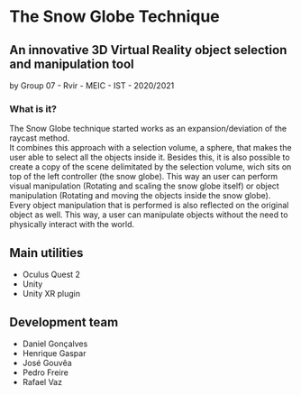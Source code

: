 # The Snow Globe Technique
## An innovative 3D Virtual Reality object selection and manipulation tool
by Group 07 - Rvir - MEIC - IST - 2020/2021 

### What is it?
The Snow Globe technique started works as an expansion/deviation of the raycast method.  
It combines this approach with a selection volume, a sphere, that makes the user able to select all the objects inside it.
Besides this, it is also possible to create a copy of the scene delimitated by the selection volume, wich sits on top of the left controller (the snow globe).
This way an user can perform visual manipulation (Rotating and scaling the snow globe itself) or object manipulation (Rotating and moving the objects inside the snow globe).
Every object manipulation that is performed is also reflected on the original object as well.
This way, a user can manipulate objects without the need to physically interact with the world.

## Main utilities
   - Oculus Quest 2
   - Unity 
   - Unity XR plugin

## Development team
  - Daniel Gonçalves
  - Henrique Gaspar
  - José Gouvêa
  - Pedro Freire
  - Rafael Vaz
